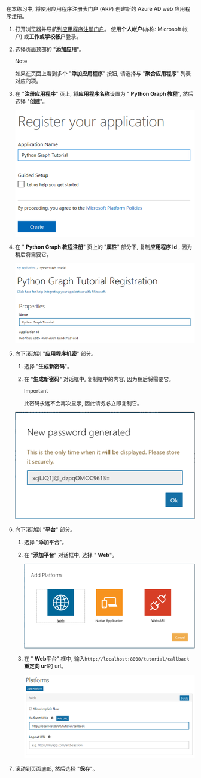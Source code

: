 <!-- markdownlint-disable MD002 MD041 -->

在本练习中, 将使用应用程序注册表门户 (ARP) 创建新的 Azure AD web 应用程序注册。

1. 打开浏览器并导航到[应用程序注册门户](https://apps.dev.microsoft.com)。 使用**个人帐户**(亦称: Microsoft 帐户) 或**工作或学校帐户**登录。

1. 选择页面顶部的 "**添加应用**"。

    > [!NOTE]
    > 如果在页面上看到多个 "**添加应用程序**" 按钮, 请选择与 "**聚合应用程序**" 列表对应的项。

1. 在 "**注册应用程序**" 页上, 将**应用程序名称**设置为 " **Python Graph 教程**", 然后选择 "**创建**"。

    ![在应用注册门户网站中创建新应用程序的屏幕截图](./images/arp-create-app-01.png)

1. 在 " **Python Graph 教程注册**" 页上的 "**属性**" 部分下, 复制**应用程序 Id** , 因为稍后将需要它。

    ![新创建的应用程序 ID 的屏幕截图](./images/arp-create-app-02.png)

1. 向下滚动到 "**应用程序机密**" 部分。

    1. 选择 "**生成新密码**"。
    1. 在 "**生成新密码**" 对话框中, 复制框中的内容, 因为稍后将需要它。

        > [!IMPORTANT]
        > 此密码永远不会再次显示, 因此请务必立即复制它。

    ![新创建的应用程序密码的屏幕截图](./images/arp-create-app-03.png)

1. 向下滚动到 "**平台**" 部分。

    1. 选择 "**添加平台**"。
    1. 在 "**添加平台**" 对话框中, 选择 " **Web**"。

        ![为应用程序创建平台的屏幕截图](./images/arp-create-app-04.png)

    1. 在 " **Web**平台" 框中, 输入`http://localhost:8000/tutorial/callback` **重定向 url**的 url。

        ![应用程序新添加的 Web 平台的屏幕截图](./images/arp-create-app-05.png)

1. 滚动到页面底部, 然后选择 "**保存**"。